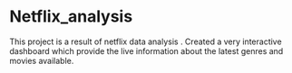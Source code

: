 # Netflix_analysis
This project is a result of netflix data analysis .
Created a very interactive dashboard which provide the live information about the latest genres and movies available.
